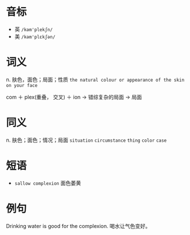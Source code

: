 # 音标

- 英 `/kəm'plekʃn/`
- 美 `/kəm'plɛkʃən/`

# 词义

n. 肤色，面色；局面；性质
`the natural colour or appearance of the skin on your face`



com ＋ plex(重叠， 交叉) ＋ ion → 错综复杂的局面 → 局面

# 同义

n. 肤色；面色；情况；局面
`situation` `circumstance` `thing` `color` `case`

# 短语

- `sallow complexion` 面色萎黄

# 例句

Drinking water is good for the complexion.
喝水让气色变好。


